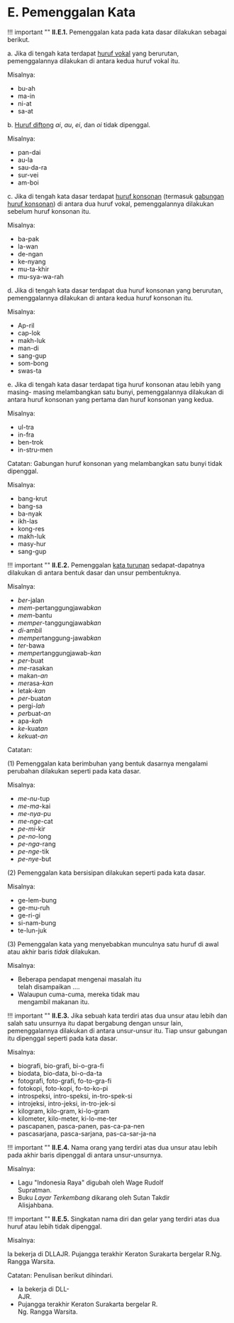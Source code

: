 # E. Pemenggalan Kata

!!! important ""
	**II.E.1.** Pemenggalan kata pada kata dasar dilakukan sebagai berikut.

a. Jika di tengah kata terdapat [huruf vokal](../huruf/huruf-vokal) yang berurutan, pemenggalannya dilakukan di antara kedua huruf vokal itu.

Misalnya:

- bu-ah
- ma-in
- ni-at
- sa-at

b. [Huruf diftong](../huruf/huruf-diftong) *ai*, *au*, *ei*, dan *oi* tidak dipenggal.

Misalnya:

- pan-dai
- au-la
- sau-da-ra
- sur-vei
- am-boi

c. Jika di tengah kata dasar terdapat [huruf konsonan](../huruf/huruf-konsonan) (termasuk [gabungan huruf konsonan](../huruf/gabungan-huruf-konsonan)) di antara dua huruf vokal, pemenggalannya dilakukan sebelum huruf konsonan itu.

Misalnya:

- ba-pak
- la-wan
- de-ngan
- ke-nyang
- mu-ta-khir
- mu-sya-wa-rah

d. Jika di tengah kata dasar terdapat dua huruf konsonan yang berurutan, pemenggalannya dilakukan di antara kedua huruf konsonan itu.

Misalnya:

- Ap-ril
- cap-lok
- makh-luk
- man-di
- sang-gup
- som-bong
- swas-ta

e. Jika di tengah kata dasar terdapat tiga huruf konsonan atau lebih yang masing- masing melambangkan satu bunyi, pemenggalannya dilakukan di antara huruf konsonan yang pertama dan huruf konsonan yang kedua.

Misalnya:

- ul-tra
- in-fra
- ben-trok
- in-stru-men

Catatan: Gabungan huruf konsonan yang melambangkan satu bunyi tidak dipenggal.

Misalnya:

- bang-krut
- bang-sa
- ba-nyak
- ikh-las
- kong-res
- makh-luk
- masy-hur
- sang-gup

!!! important ""
	**II.E.2.** Pemenggalan [kata turunan](../kata/kata-berimbuhan) sedapat-dapatnya dilakukan di antara bentuk dasar dan unsur pembentuknya.

Misalnya:

- *ber*-jalan
- *mem*-pertanggungjawab*kan*
- *mem*-bantu
- *memper*-tanggungjawab*kan*
- *di*-ambil
- *memper*tanggung-jawab*kan*
- *ter*-bawa
- *memper*tanggungjawab-*kan*
- *per*-buat
- *me*-rasakan
- makan-*an*
- *me*rasa-*kan*
- letak-*kan*
- *per*-buat*an*
- pergi-*lah*
- *per*buat-*an*
- apa-*kah*
- *ke*-kuat*an*
- *ke*kuat-*an*

Catatan:

(1) Pemenggalan kata berimbuhan yang bentuk dasarnya mengalami perubahan dilakukan seperti pada kata dasar.

Misalnya:

- *me*-*nu*-tup
- *me*-*ma*-kai
- *me*-*nya*-pu
- *me*-*nge*-cat
- *pe*-*mi*-kir
- *pe*-*no*-long
- *pe*-*nga*-rang
- *pe*-*nge*-tik
- *pe*-*nye*-but

(2) Pemenggalan kata bersisipan dilakukan seperti pada kata dasar.

Misalnya:

- ge-lem-bung
- ge-mu-ruh
- ge-ri-gi
- si-nam-bung
- te-lun-juk

(3) Pemenggalan kata yang menyebabkan munculnya satu huruf di awal atau akhir baris *tidak* dilakukan.

Misalnya:

- Beberapa pendapat mengenai masalah itu  
telah disampaikan ....
- Walaupun cuma-cuma, mereka tidak mau  
mengambil makanan itu.

!!! important ""
	**II.E.3.** Jika sebuah kata terdiri atas dua unsur atau lebih dan salah satu unsurnya itu dapat bergabung dengan unsur lain, pemenggalannya dilakukan di antara unsur-unsur itu. Tiap unsur gabungan itu dipenggal seperti pada kata dasar.

Misalnya:

- biografi, bio-grafi, bi-o-gra-fi
- biodata, bio-data, bi-o-da-ta
- fotografi, foto-grafi, fo-to-gra-fi
- fotokopi, foto-kopi, fo-to-ko-pi
- introspeksi, intro-speksi, in-tro-spek-si
- introjeksi, intro-jeksi, in-tro-jek-si
- kilogram, kilo-gram, ki-lo-gram
- kilometer, kilo-meter, ki-lo-me-ter
- pascapanen, pasca-panen, pas-ca-pa-nen
- pascasarjana, pasca-sarjana, pas-ca-sar-ja-na

!!! important ""
	**II.E.4.** Nama orang yang terdiri atas dua unsur atau lebih pada akhir baris dipenggal di antara unsur-unsurnya.

Misalnya:

- Lagu "Indonesia Raya" digubah oleh Wage Rudolf  
Supratman.
- Buku *Layar Terkembang* dikarang oleh Sutan Takdir  
Alisjahbana.

!!! important ""
	**II.E.5.** Singkatan nama diri dan gelar yang terdiri atas dua huruf atau lebih tidak dipenggal.

Misalnya:

Ia bekerja di DLLAJR.
Pujangga terakhir Keraton Surakarta bergelar R.Ng. Rangga Warsita.

Catatan: Penulisan berikut dihindari.

- Ia bekerja di DLL-  
AJR.
- Pujangga terakhir Keraton Surakarta bergelar R.  
Ng. Rangga Warsita.

